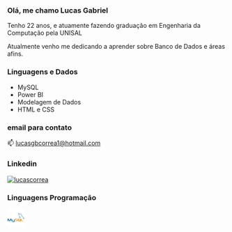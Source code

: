 ### Olá, me chamo Lucas Gabriel

Tenho 22 anos, e atuamente fazendo graduação em Engenharia da Computação pela UNISAL


Atualmente venho me dedicando a aprender sobre Banco de Dados e áreas afins.


### Linguagens e Dados
- MySQL
- Power BI
- Modelagem de Dados
- HTML e CSS


### email para contato

📫 lucasgbcorrea1@hotmail.com






<h3> Linkedin </h3>

<a href="https://www.linkedin.com/in/lucas-gabriel-bento-correa-951136237" target="blank"><img align="center" src="https://raw.githubusercontent.com/rahuldkjain/github-profile-readme-generator/master/src/images/icons/Social/linked-in-alt.svg" alt="lucascorrea" height="30" width="40" /></a>



<h3>Linguagens Programação</h3>
<img src="https://raw.githubusercontent.com/devicons/devicon/master/icons/mysql/mysql-original-wordmark.svg" alt="mysql" width="40" height="40"/> </a> <a href="https://www.postgresql.org" target="_blank">


